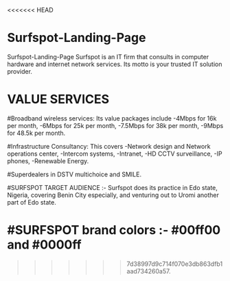 <<<<<<< HEAD
# Surfspot-Landing-Page
Surfspot-Landing-Page
Surfspot is an IT firm that consults in computer hardware and internet network services. Its motto is your trusted IT solution provider.

# VALUE SERVICES

#Broadband wireless services:
Its value packages include
-4Mbps for 16k per month,
-6Mbps for 25k per month,
-7.5Mbps for 38k per month,
-9Mbps for 48.5k per month.

#Infrastructure Consultancy:
This covers
-Network design and Network operations center,
-Intercom systems,
-Intranet,
-HD CCTV surveillance,
-IP phones,
-Renewable Energy.

#Superdealers in DSTV multichoice and SMILE.

#SURFSPOT TARGET AUDIENCE :-
Surfspot does its practice in Edo state, Nigeria, covering Benin City especially, and venturing out to Uromi another part of Edo state.

#SURFSPOT brand colors :-
#00ff00 and #0000ff
=======

>>>>>>> 7d38997d9c714f070e3db863dfb1aad734260a57.
